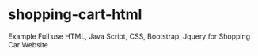 # shopping-cart-html
Example Full use HTML, Java Script, CSS, Bootstrap, Jquery for Shopping Car Website
